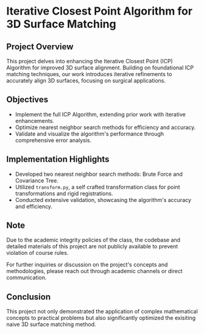 # Iterative Closest Point Algorithm for 3D Surface Matching

## Project Overview
This project delves into enhancing the Iterative Closest Point (ICP) Algorithm for improved 3D surface alignment. Building on foundational ICP matching techniques, our work introduces iterative refinements to accurately align 3D surfaces, focusing on surgical applications.

## Objectives
- Implement the full ICP Algorithm, extending prior work with iterative enhancements.
- Optimize nearest neighbor search methods for efficiency and accuracy.
- Validate and visualize the algorithm's performance through comprehensive error analysis.

## Implementation Highlights
- Developed two nearest neighbor search methods: Brute Force and Covariance Tree.
- Utilized `transform.py`, a self crafted transformation class for point transformations and rigid registrations.
- Conducted extensive validation, showcasing the algorithm's accuracy and efficiency.

## Note
Due to the academic integrity policies of the class, the codebase and detailed materials of this project are not publicly available to prevent violation of course rules.

For further inquiries or discussion on the project's concepts and methodologies, please reach out through academic channels or direct communication.

## Conclusion
This project not only demonstrated the application of complex mathematical concepts to practical problems but also significantly optimized the exisiting naive 3D surface matching method.